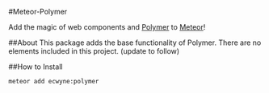#Meteor-Polymer

Add the magic of web components and [Polymer](http://polymer-project.org) to [Meteor](http://meteor.com)!

##About
This package adds the base functionality of Polymer. There are no elements included in this project. (update to follow)

##How to Install

```bash
meteor add ecwyne:polymer
```

